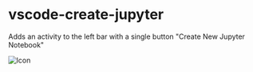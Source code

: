 # vscode-create-jupyter

Adds an activity to the left bar with a single button "Create New Jupyter Notebook"

![Icon](/resources/screenshot.jpg)
